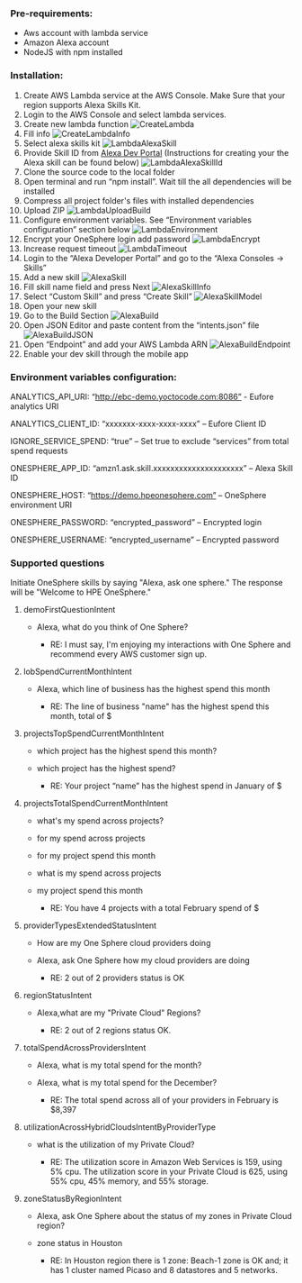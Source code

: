 ### Pre-requirements:

*	Aws account with lambda service
*	Amazon Alexa account
*	NodeJS with npm installed

### Installation:

1.	Create AWS Lambda service at the AWS Console. Make Sure that your region supports Alexa Skills Kit.
2.	Login to the AWS Console and select lambda services.
3.	Create new lambda function
![CreateLambda](https://bytebucket.org/yoctopeople/hpeonesphere/raw/4db13f98ab2c569c4d7b92e04f0020cd2cdbb91e/wiki/img/aws/lambda_create_function.png)
4.	Fill info
![CreateLambdaInfo](https://bytebucket.org/yoctopeople/hpeonesphere/raw/4db13f98ab2c569c4d7b92e04f0020cd2cdbb91e/wiki/img/aws/lambda_create_function_info.png)
5.	Select alexa skills kit
![LambdaAlexaSkill](https://bytebucket.org/yoctopeople/hpeonesphere/raw/4db13f98ab2c569c4d7b92e04f0020cd2cdbb91e/wiki/img/aws/add_alexa_skill.png)
6.	Provide Skill ID from [Alexa Dev Portal](https://developer.amazon.com/alexa)  (Instructions for creating your the Alexa skill can be found below)
![LambdaAlexaSkillId](https://bytebucket.org/yoctopeople/hpeonesphere/raw/4db13f98ab2c569c4d7b92e04f0020cd2cdbb91e/wiki/img/aws/skill_id.png)
7.	Clone the source code to the local folder
8.	Open terminal and run “npm install”. Wait till the all dependencies will be installed
9.	Compress all project folder's files with installed dependencies
10.	Upload ZIP
![LambdaUploadBuild](https://bytebucket.org/yoctopeople/hpeonesphere/raw/4db13f98ab2c569c4d7b92e04f0020cd2cdbb91e/wiki/img/aws/upload_build.png)
11.	Configure environment variables. See “Environment variables configuration” section below
![LambdaEnvironment](https://bytebucket.org/yoctopeople/hpeonesphere/raw/4db13f98ab2c569c4d7b92e04f0020cd2cdbb91e/wiki/img/aws/environments.png)
12.	Encrypt your OneSphere login add password
![LambdaEncrypt](https://bytebucket.org/yoctopeople/hpeonesphere/raw/4db13f98ab2c569c4d7b92e04f0020cd2cdbb91e/wiki/img/aws/encrypt_data.png)
13.	Increase request timeout
![LambdaTimeout](https://bytebucket.org/yoctopeople/hpeonesphere/raw/4db13f98ab2c569c4d7b92e04f0020cd2cdbb91e/wiki/img/aws/update_timeout.png)
14.	Login to the “Alexa Developer Portal” and go to the “Alexa Consoles -> Skills”
15.	Add a new skill
![AlexaSkill](https://bytebucket.org/yoctopeople/hpeonesphere/raw/4db13f98ab2c569c4d7b92e04f0020cd2cdbb91e/wiki/img/alexa/create_skill.png)
16.	Fill skill name field and press Next
![AlexaSkillInfo](https://bytebucket.org/yoctopeople/hpeonesphere/raw/4db13f98ab2c569c4d7b92e04f0020cd2cdbb91e/wiki/img/alexa/create_skill_info.png)
17.	Select “Custom Skill” and press “Create Skill”
![AlexaSkillModel](https://bytebucket.org/yoctopeople/hpeonesphere/raw/4db13f98ab2c569c4d7b92e04f0020cd2cdbb91e/wiki/img/alexa/create_skill_model.png)
18.	Open your new skill
19.	Go to the Build Section
![AlexaBuild](https://bytebucket.org/yoctopeople/hpeonesphere/raw/4db13f98ab2c569c4d7b92e04f0020cd2cdbb91e/wiki/img/alexa/alexa_build.png)
20.	Open JSON Editor and paste content from the “intents.json” file
![AlexaBuildJSON](https://bytebucket.org/yoctopeople/hpeonesphere/raw/4db13f98ab2c569c4d7b92e04f0020cd2cdbb91e/wiki/img/alexa/alexa_build_json.png)
21.	Open “Endpoint” and add your AWS Lambda ARN
![AlexaBuildEndpoint](https://bytebucket.org/yoctopeople/hpeonesphere/raw/4db13f98ab2c569c4d7b92e04f0020cd2cdbb91e/wiki/img/alexa/alexa_build_endpoint.png)
22. Enable your dev skill through the mobile app

### Environment variables configuration:

ANALYTICS_API_URI: “http://ebc-demo.yoctocode.com:8086” - Eufore analytics URI

ANALYTICS_CLIENT_ID: “xxxxxxx-xxxx-xxxx-xxxx” – Eufore Client ID

IGNORE_SERVICE_SPEND: “true” – Set true to exclude “services” from total spend requests

ONESPHERE_APP_ID: “amzn1.ask.skill.xxxxxxxxxxxxxxxxxxxxx” – Alexa Skill ID

ONESPHERE_HOST: “https://demo.hpeonesphere.com” – OneSphere environment URI

ONESPHERE_PASSWORD: “encrypted_password” – Encrypted login

ONESPHERE_USERNAME: “encrypted_username” – Encrypted password


### Supported questions

Initiate OneSphere skills by saying "Alexa, ask one sphere." The response will be "Welcome to HPE OneSphere."

1. demoFirstQuestionIntent

    - Alexa, what do you think of One Sphere?

        - RE: I must say, I\'m enjoying my interactions with One Sphere and recommend every AWS customer sign up.

2. lobSpendCurrentMonthIntent

    - Alexa, which line of business has the highest spend this month

        - RE: The line of business "name" has the highest spend this month, total of $

3. projectsTopSpendCurrentMonthIntent

    - which project has the highest spend this month?
    - which project has the highest spend?

        - RE: Your project “name” has the highest spend in January of $

4. projectsTotalSpendCurrentMonthIntent

    - what's my spend across projects?
    - for my spend across projects
    - for my project spend this month
    - what is my spend across projects
    - my project spend this month

        - RE: You have 4 projects with a total February spend of $

5. providerTypesExtendedStatusIntent

    - How are my One Sphere cloud providers doing
    - Alexa, ask One Sphere how my cloud providers are doing

        - RE: 2 out of 2 providers status is OK

6. regionStatusIntent

    - Alexa,what are my "Private Cloud" Regions?

        - RE: 2 out of 2 regions status OK.

7. totalSpendAcrossProvidersIntent

    - Alexa, what is my total spend for the month?
    - Alexa, what is my total spend for the December?

        - RE: The total spend across all of your providers in February is $8,397

8. utilizationAcrossHybridCloudsIntentByProviderType

    - what is the utilization of my Private Cloud?

        - RE: The utilization score in Amazon Web Services is 159, using 5% cpu. The utilization score in your Private Cloud is 625, using 55% cpu, 45% memory, and 55% storage.

9. zoneStatusByRegionIntent

    - Alexa, ask One Sphere about the status of my zones in Private Cloud region?
    - zone status in Houston

        - RE: In Houston region there is 1 zone: Beach-1 zone is OK and; it has 1 cluster named Picaso and 8 datastores and 5 networks.